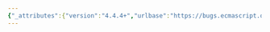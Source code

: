 ```yaml
---
{"_attributes":{"version":"4.4.4+","urlbase":"https://bugs.ecmascript.org/","maintainer":"dherman@mozilla.com"},"bug":{"bug_id":510,"creation_ts":"2012-07-11 20:09:00 -0700","short_desc":"5.3: missing \"else...\"","delta_ts":"2012-09-28 12:24:32 -0700","product":"Draft for 6th Edition","component":"editorial issue","version":"Rev 9: July 8, 2012 Draft","rep_platform":"All","op_sys":"All","bug_status":"RESOLVED","resolution":"FIXED","priority":"Normal","bug_severity":"normal","everconfirmed":true,"reporter":{"uid":"jmdyck","name":"Michael Dyck"},"assigned_to":{"uid":"allen","name":"Allen Wirfs-Brock"},"long_desc":[{"commentid":1286,"comment_count":0,"who":{"uid":"jmdyck","name":"Michael Dyck"},"bug_when":"2012-07-11 20:09:03 -0700","thetext":"In 5.3 \"Static Semantic Rules\",\nin the definition of the 'Contains' rule,\nsteps 1.b and 1.c say:\n    1.b If /sym/ is a non-terminal, let /contained/ be the result of Contains\n        for /sym/ with argument /symbol/.\n    1.c If /contained/ is true, return true.\n\nThe problem is that if, at step 1.b, /sym/ isn't a non-terminal, then /contained/ doesn't get bound, so 1.c is handling an unbound meta-variable, which is an unnecessary complication.\n\nTo fix, you could just insert\n     \"Else let /contained/ be false.\"\nbetween 1.b and 1.c.\n\nOR, you could replace the existing 1.b and 1.c with:\n    1.b If /sym/ is a non-terminal then\n         i. Let /contained/ be the result of Contains\n            for /sym/ with argument /symbol/\n        ii. If /contained/ is true, return true."},{"commentid":1505,"comment_count":1,"who":{"uid":"allen","name":"Allen Wirfs-Brock"},"bug_when":"2012-08-14 17:05:17 -0700","thetext":"corrected in editor's draft"},{"commentid":1742,"comment_count":2,"who":{"uid":"allen","name":"Allen Wirfs-Brock"},"bug_when":"2012-09-28 12:24:32 -0700","thetext":"fixed in rev10, Sept. 27 2012 draft"}]}}
---
```

